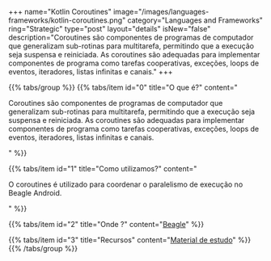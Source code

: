 +++
name="Kotlin Coroutines"
image="/images/languages-frameworks/kotlin-coroutines.png"
category="Languages and Frameworks"
ring="Strategic"
type="post"
layout="details"
isNew="false"
description="Coroutines são componentes de programas de computador que generalizam sub-rotinas para multitarefa, permitindo que a execução seja suspensa e reiniciada. As coroutines são adequadas para implementar componentes de programa como tarefas cooperativas, exceções, loops de eventos, iteradores, listas infinitas e canais."
+++

{{% tabs/group %}}
  {{% tabs/item id="0" title="O que é?" content="<p>Coroutines são componentes de programas de computador que generalizam sub-rotinas para multitarefa, permitindo que a execução seja suspensa e reiniciada. As coroutines são adequadas para implementar componentes de programa como tarefas cooperativas, exceções, loops de eventos, iteradores, listas infinitas e canais.</p>" %}}

  {{% tabs/item id="1" title="Como utilizamos?" content="<p>O coroutines é utilizado para coordenar o paralelismo de execução no Beagle Android.</p>" %}}

  {{% tabs/item id="2" title="Onde ?" content="<a href='https://usebeagle.io/' target='_blank'>Beagle</a>" %}}

  {{% tabs/item id="3" title="Recursos" content="<a href='https://kotlinlang.org/docs/coroutines-overview.html' target='_blank'>Material de estudo</a>" %}}
{{% /tabs/group %}}
